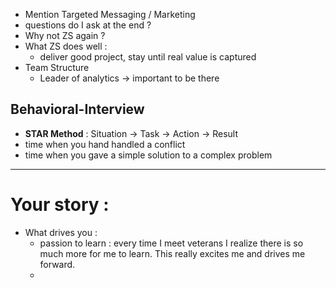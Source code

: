 
- Mention Targeted Messaging / Marketing 
- questions do I ask at the end ?
- Why not ZS again ? 
- What ZS does well :
  - deliver good project, stay until real value is captured 
- Team Structure 
  - Leader of analytics -> important to be there

## Behavioral-Interview
- **STAR Method** : Situation -> Task -> Action -> Result
- time when you hand handled a conflict 
- time when you gave a simple solution to a complex problem

---
# Your story : 

- What drives you :
  - passion to learn : every time I meet veterans I realize there is so much more for me to learn. This really excites me and drives me forward. 
  - 